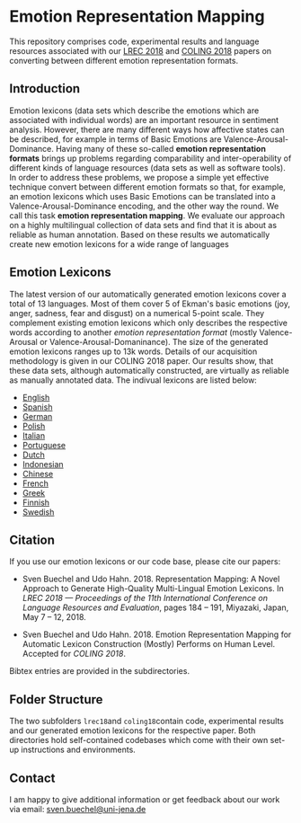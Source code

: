# Emotion Representation Mapping
This repository comprises code, experimental results and language resources associated with our [LREC 2018](http://www.lrec-conf.org/proceedings/lrec2018/summaries/402.html) and [COLING 2018](https://www.researchgate.net/publication/325794428_Emotion_Representation_Mapping_for_Automatic_Lexicon_Construction_Mostly_Performs_on_Human_Level) papers on converting between different emotion representation formats.

## Introduction
Emotion lexicons (data sets which describe the emotions which are associated with individual words) are an important resource in sentiment analysis. However, there are many different ways how affective states can be described, for example in terms of Basic Emotions are Valence-Arousal-Dominance. Having many of these so-called **emotion representation formats** brings up problems regarding comparability and inter-operability of different kinds of language resources (data sets as well as software tools). In order to address these problems, we propose a simple yet effective technique convert between different emotion formats so that, for example, an emotion lexicons which uses Basic Emotions can be translated into a Valence-Arousal-Dominance encoding, and the other way the round. We call this task **emotion representation mapping**. We evaluate our approach on a highly multilingual collection of data sets and find that it is about as reliable as human annotation. Based on these results we automatically create new emotion lexicons for a wide range of languages

## Emotion Lexicons
The latest version of our automatically generated emotion lexicons cover a total of 13 languages. Most of them cover 5 of Ekman's basic emotions (joy, anger, sadness, fear and disgust) on a numerical 5-point scale. They complement existing emotion lexicons which only describes the respective words according to another *emotion representation format* (mostly Valence-Arousal or Valence-Arousal-Domaninance). The size of the generated emotion lexicons ranges up to 13k words. Details of our acquisition methodology is given in our COLING 2018 paper. Our results show, that these data sets, although automatically constructed, are virtually as reliable as manually annotated data. The indivual lexicons are listed below:

* [English](https://github.com/JULIELab/EmoMap/blob/master/coling18/main/lexicon_creation/lexicons/Warriner_BE.tsv)
* [Spanish](https://github.com/JULIELab/EmoMap/blob/master/coling18/main/lexicon_creation/lexicons/Stadthagen_Dominance.tsv)
* [German](https://github.com/JULIELab/EmoMap/blob/master/coling18/main/lexicon_creation/lexicons/Vo_BE.tsv)
* [Polish](https://github.com/JULIELab/EmoMap/blob/master/coling18/main/lexicon_creation/lexicons/Imbir_BE.tsv)
* [Italian](https://github.com/JULIELab/EmoMap/blob/master/coling18/main/lexicon_creation/lexicons/it_Montefinese_BE.tsv)
* [Portuguese](https://github.com/JULIELab/EmoMap/blob/master/coling18/main/lexicon_creation/lexicons/pt_Soares_BE.tsv)
* [Dutch](https://github.com/JULIELab/EmoMap/blob/master/coling18/main/lexicon_creation/lexicons/nl_Moors_BE.tsv)
* [Indonesian](https://github.com/JULIELab/EmoMap/blob/master/coling18/main/lexicon_creation/lexicons/id_Sianipar_BE.tsv)
* [Chinese](https://github.com/JULIELab/EmoMap/blob/master/coling18/main/lexicon_creation/lexicons/zh_Yu_Yao_BE.tsv)
* [French](https://github.com/JULIELab/EmoMap/blob/master/coling18/main/lexicon_creation/lexicons/fr_Monnier_BE.tsv)
* [Greek](https://github.com/JULIELab/EmoMap/blob/master/coling18/main/lexicon_creation/lexicons/gr_Palogiannidi_BE.tsv)
* [Finnish](https://github.com/JULIELab/EmoMap/blob/master/coling18/main/lexicon_creation/lexicons/fn_Eilola_BE.tsv)
* [Swedish](https://github.com/JULIELab/EmoMap/blob/master/coling18/main/lexicon_creation/lexicons/sv_Davidson_BE.tsv)

## Citation
If you use our emotion lexicons or our code base, please cite our papers:

* Sven Buechel and Udo Hahn. 2018. Representation Mapping: A Novel Approach to Generate High-Quality Multi-Lingual Emotion Lexicons. In *LREC 2018 — Proceedings of the 11th International Conference on Language Resources and Evaluation*, pages 184 – 191, Miyazaki, Japan, May 7 – 12, 2018.

* Sven Buechel and Udo Hahn. 2018. Emotion Representation Mapping for Automatic Lexicon Construction (Mostly) Performs on Human Level. Accepted for *COLING 2018*.

Bibtex entries are provided in the subdirectories.

## Folder Structure
The two subfolders `lrec18`and `coling18`contain code, experimental results and our generated emotion lexicons for the respective paper. Both directories hold self-contained codebases which come with their own set-up instructions and environments.


## Contact
I am happy to give additional information or get feedback about our work via email: sven.buechel@uni-jena.de
